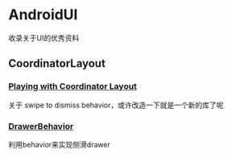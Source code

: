 # AndroidUI
收录关于UI的优秀资料




## CoordinatorLayout

### [Playing with Coordinator Layout](https://medium.com/@shemag8/playing-with-coordinator-layout-65accaba91bf#.nk4pt3ylu)  
关于 swipe to dismiss behavior，或许改造一下就是一个新的库了呢  

### [DrawerBehavior](https://github.com/JakeWharton/DrawerBehavior)
利用behavior来实现侧滑drawer